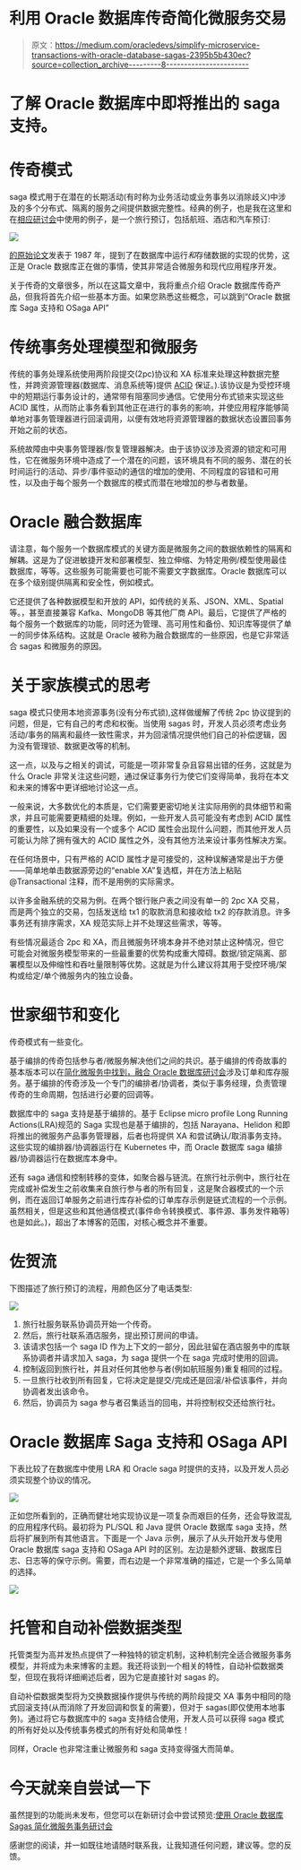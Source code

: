 # 利用 Oracle 数据库传奇简化微服务交易

> 原文：<https://medium.com/oracledevs/simplify-microservice-transactions-with-oracle-database-sagas-2395b5b430ec?source=collection_archive---------8----------------------->

# 了解 Oracle 数据库中即将推出的 saga 支持。

# 传奇模式

saga 模式用于在潜在的长期活动(有时称为业务活动或业务事务以消除歧义)中涉及的多个分布式、隔离的服务之间提供数据完整性。经典的例子，也是我在这里和在[相应研讨会](https://bit.ly/OracleDatabaseSagaLiveLab)中使用的例子，是一个旅行预订，包括航班、酒店和汽车预订:

![](img/856fdfdc867245a64b915f8094824574.png)

[的原始论文](https://www.cs.cornell.edu/andru/cs711/2002fa/reading/sagas.pdf)发表于 1987 年，提到了在数据库中运行*和*存储数据的实现的优势，这正是 Oracle 数据库正在做的事情，使其非常适合微服务和现代应用程序开发。

关于传奇的文章很多，所以在这篇文章中，我将重点介绍 Oracle 数据库传奇产品，但我将首先介绍一些基本方面。如果您熟悉这些概念，可以跳到“Oracle 数据库 Saga 支持和 OSaga API”

# 传统事务处理模型和微服务

传统的事务处理系统使用两阶段提交(2pc)协议和 XA 标准来处理这种数据完整性，并跨资源管理器(数据库、消息系统等)提供 [ACID](https://en.wikipedia.org/wiki/ACID) 保证。).该协议是为受控环境中的短期运行事务设计的，通常带有阻塞同步通信。它使用分布式锁来实现这些 ACID 属性，从而防止事务看到其他正在进行的事务的影响，并使应用程序能够简单地对事务管理器进行回滚调用，以便有效地将资源管理器的数据状态设置回事务开始之前的状态。

系统故障由中央事务管理器/恢复管理器解决。由于该协议涉及资源的锁定和可用性，它在微服务环境中造成了一个潜在的问题，该环境具有不同的服务、潜在的长时间运行的活动、异步/事件驱动的通信的增加的使用、不同程度的容错和可用性，以及由于每个服务一个数据库的模式而潜在地增加的参与者数量。

# Oracle 融合数据库

请注意，每个服务一个数据库模式的关键方面是微服务之间的数据依赖性的隔离和解耦。这是为了促进敏捷开发和部署模型、独立伸缩、为特定用例/模型使用最佳数据库，等等。这些服务可能需要也可能不需要文字数据库。Oracle 数据库可以在多个级别提供隔离和安全性，例如模式。

它还提供了各种数据模型和开放的 API，如传统的关系、JSON、XML、Spatial 等。，甚至直接兼容 Kafka、MongoDB 等其他厂商 API。最后，它提供了严格的每个服务一个数据库的功能，同时还为管理、高可用性和备份、知识库等提供了单一的同步体系结构。这就是 Oracle 被称为融合数据库的一些原因，也是它非常适合 sagas 和微服务的原因。

# 关于家族模式的思考

saga 模式只使用本地资源事务(没有分布式锁),这样做缓解了传统 2pc 协议提到的问题，但是，它有自己的考虑和权衡。当使用 sagas 时，开发人员必须考虑业务活动/事务的隔离和最终一致性需求，并为回滚情况提供他们自己的补偿逻辑，因为没有管理锁、数据更改等的机制。

这一点，以及与之相关的调试，可能是一项非常复杂且容易出错的任务，这就是为什么 Oracle 非常关注这些问题，通过保证事务行为使它们变得简单，我将在本文和未来的博客中更详细地讨论这一点。

一般来说，大多数优化的本质是，它们需要更密切地关注实际用例的具体细节和需求，并且可能需要更精细的处理。例如，一些开发人员可能没有考虑到 ACID 属性的重要性，以及如果没有一个或多个 ACID 属性会出现什么问题，而其他开发人员可能认为除了拥有强大的 ACID 属性之外，没有其他方法来设计事务性解决方案。

在任何场景中，只有严格的 ACID 属性才是可接受的，这种误解通常是出于方便——简单地单击数据源旁边的“enable XA”复选框，并在方法上粘贴@Transactional 注释，而不是用例的实际需求。

以许多金融系统的交易为例。在两个银行账户表之间没有单一的 2pc XA 交易，而是两个独立的交易，包括发送给 tx1 的取款消息和接收给 tx2 的存款消息。许多事务还有排序需求，XA 规范实际上并不处理这些需求，等等。

有些情况最适合 2pc 和 XA，而且微服务环境本身并不绝对禁止这种情况，但它可能会对微服务模型带来的一些最重要的优势构成重大障碍。数据/锁定隔离、部署模型以及伸缩性和吞吐量限制等优势。这就是为什么建议将其用于受控环境/架构或给定/单个微服务内的独立设备。

# 世家细节和变化

传奇模式有一些变化。

基于编排的传奇包括参与者/微服务解决他们之间的共识。基于编排的传奇故事的基本版本可以在[简化微服务中找到，融合 Oracle 数据库研讨会](http://bit.ly/simplifymicroservices)涉及订单和库存服务。基于编排的传奇涉及一个专门的编排者/协调者，类似于事务经理，负责管理传奇的生命周期，包括进行必要的回调等。

数据库中的 saga 支持是基于编排的。基于 Eclipse micro profile Long Running Actions(LRA)规范的 Saga 实现也是基于编排的，包括 Narayana、Helidon 和即将推出的微服务产品事务管理器，后者也将提供 XA 和尝试确认/取消事务支持。这些实现的编排器/协调器运行在 Kubernetes 中，而 Oracle 数据库 saga 编排器/协调器运行在数据库本身中。

还有 saga 通信和控制转移的变体，如聚合器与链流。在旅行社示例中，旅行社在完成或补偿发生之前收集来自旅行参与者的所有回复，这是聚合器模式的一个示例，而在返回订单服务之前进行库存补偿的订单库存示例是链式流程的一个示例。虽然相关，但是这些和其他通信模式(事件命令转换模式、事件源、事务发件箱等)也是如此。)，超出了本博客的范围，对核心概念并不重要。

# 佐贺流

下图描述了旅行预订的流程，用颜色区分了电话类型:

![](img/774f82e85615ebaabed8dc95510da8cb.png)

1.  旅行社服务联系协调员开始一个传奇。
2.  然后，旅行社联系酒店服务，提出预订房间的申请。
3.  该请求包括一个 saga ID 作为上下文的一部分，因此驻留在酒店服务中的库联系协调者并请求加入 saga，为 saga 提供一个在 saga 完成时使用的回调。
4.  控制返回到旅行社，并且对任何其他参与者(例如航班服务)重复相同的过程。
5.  一旦旅行社收到所有回复，它将决定是提交/完成还是回滚/补偿该事件，并向协调者发出该命令。
6.  然后，协调员为 saga 参与者召集适当的回电，并将控制权交还给旅行社。

# Oracle 数据库 Saga 支持和 OSaga API

下表比较了在数据库中使用 LRA 和 Oracle saga 时提供的支持，以及开发人员必须实现整个协议的情况。

![](img/93cd18d723a204f1e775c61c52ee7550.png)

正如您所看到的，正确而健壮地实现协议是一项复杂而艰巨的任务，还会导致混乱的应用程序代码。最初将为 PL/SQL 和 Java 提供 Oracle 数据库 saga 支持，然后将扩展到所有其他语言。下面是一个 Java 示例，展示了从头开始开发与使用 Oracle 数据库 saga 支持和 OSaga API 时的区别。左边是额外逻辑、数据库日志、日志等的保守示例。需要，而右边是一个非常准确的描述，它是一个多么简单的选择。

![](img/d0bf726cf7ea1878117e0fcae2ff3a07.png)

# 托管和自动补偿数据类型

托管类型为高并发热点提供了一种独特的锁定机制，这种机制完全适合微服务事务模型，并将成为未来博客的主题。我还将谈到一个相关的特性，自动补偿数据类型，但现在我将详细阐述后者，因为它是直接针对 sagas 的。

自动补偿数据类型将为交换数据操作提供与传统的两阶段提交 XA 事务中相同的隐式回滚支持(从而消除了开发回调和恢复的需要)，但对于 sagas(即仅使用本地事务)。通过将它与数据库中的 saga 支持结合使用，开发人员可以获得 saga 模式的所有好处以及传统事务模式的所有好处和简单性！

同样，Oracle 也非常注重让微服务和 saga 支持变得强大而简单。

# 今天就亲自尝试一下

虽然提到的功能尚未发布，但您可以在新研讨会中尝试预览:[使用 Oracle 数据库 Sagas 简化微服务事务研讨会](https://bit.ly/OracleDatabaseSagaLiveLab)

感谢您的阅读，并一如既往地请随时联系我，让我知道任何问题，建议等。您的反馈。